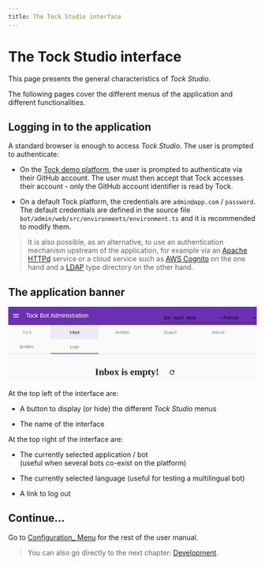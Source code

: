 ```yaml
---
title: The Tock Studio interface
---
```


# The Tock Studio interface

This page presents the general characteristics of _Tock Studio_.

The following pages cover the different menus of the application and different functionalities.

## Logging in to the application

A standard browser is enough to access _Tock Studio_. The user is prompted to authenticate:

* On the [Tock demo platform](https://demo.tock.ai/),
the user is prompted to authenticate via their GitHub account. The user must then accept that Tock accesses
their account - only the GitHub account identifier is read by Tock.

* On a default Tock platform, the credentials are `admin@app.com` / `password`.<br/>The default credentials
are defined in the source file `bot/admin/web/src/environments/environment.ts` and it is recommended to modify them.

> It is also possible, as an alternative, to use an authentication mechanism upstream of the application, for example via
>an [Apache HTTPd](https://httpd.apache.org/) service or a cloud service such as [AWS Cognito](https://aws.amazon.com/fr/cognito/)
>on the one hand and a [LDAP](https://fr.wikipedia.org/wiki/Lightweight_Directory_Access_Protocol) type directory on the other hand.

## The application banner

![Tock banner](../../img/inbox.png "Tock interface example")

At the top left of the interface are:

* A button to display (or hide) the different _Tock Studio_ menus

* The name of the interface

At the top right of the interface are:

* The currently selected application / bot
<br/>(useful when several bots co-exist on the platform)

* The currently selected language (useful for testing a multilingual bot)

* A link to log out

## Continue...

Go to [Configuration_ Menu](../configuration) for the rest of the user manual.

> You can also go directly to the next chapter: [Development](../../../dev/modes).